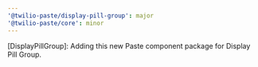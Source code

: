 ```yaml
---
'@twilio-paste/display-pill-group': major
'@twilio-paste/core': minor
---
```


[DisplayPillGroup]: Adding this new Paste component package for Display Pill Group.
